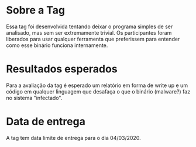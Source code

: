 # Sobre a Tag
Essa tag foi desenvolvida tentando deixar o programa simples de ser analisado, mas sem ser extremamente trivial. Os participantes foram liberados para usar qualquer ferramenta que preferissem para entender como esse binário funciona internamente.

# Resultados esperados
Para a avaliação da tag é esperado um relatório em forma de write up e um código em qualquer linguagem que desafaça o que o binário (malware?) faz no sistema "infectado".

# Data de entrega
A tag tem data limite de entrega para o dia 04/03/2020.
